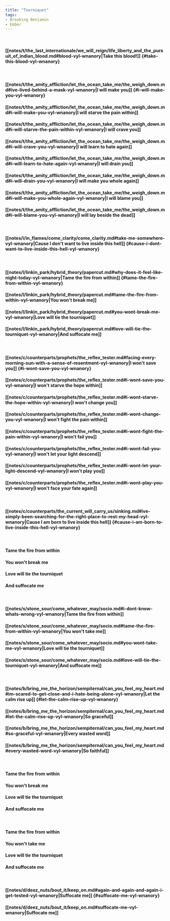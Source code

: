```yaml
---
title: "Tourniquet"
tags:
- Breaking Benjamin
- Ember
---
```

&nbsp;
#### [[notes/t/the_last_internationale/we_will_reign/life_liberty_and_the_pursuit_of_indian_blood.md#blood-vyl-wnanory|Take this blood!]] {#take-this-blood-vyl-wnanory}
&nbsp;
#### [[notes/t/the_amity_affliction/let_the_ocean_take_me/the_weigh_down.md#ive-lived-behind-a-mask-vyl-wnanory|I will make you]] {#i-will-make-you-vyl-wnanory}
#### [[notes/t/the_amity_affliction/let_the_ocean_take_me/the_weigh_down.md#i-will-make-you-vyl-wnanory|I will starve the pain within]]
#### [[notes/t/the_amity_affliction/let_the_ocean_take_me/the_weigh_down.md#i-will-starve-the-pain-within-vyl-wnanory|I will crave you]]
#### [[notes/t/the_amity_affliction/let_the_ocean_take_me/the_weigh_down.md#i-will-crave-you-vyl-wnanory|I will learn to hate again]]
#### [[notes/t/the_amity_affliction/let_the_ocean_take_me/the_weigh_down.md#i-will-learn-to-hate-again-vyl-wnanory|I will drain you]]
#### [[notes/t/the_amity_affliction/let_the_ocean_take_me/the_weigh_down.md#i-will-drain-you-vyl-wnanory|I will make you whole again]]
#### [[notes/t/the_amity_affliction/let_the_ocean_take_me/the_weigh_down.md#i-will-make-you-whole-again-vyl-wnanory|I will blame you]]
#### [[notes/t/the_amity_affliction/let_the_ocean_take_me/the_weigh_down.md#i-will-blame-you-vyl-wnanory|I will lay beside the dead]]
&nbsp;
#### [[notes/i/in_flames/come_clarity/come_clarity.md#take-me-somewhere-vyl-wnanory|Cause I don't want to live inside this hell]] {#cause-i-dont-want-to-live-inside-this-hell-vyl-wnanory}
&nbsp;
#### [[notes/l/linkin_park/hybrid_theory/papercut.md#why-does-it-feel-like-night-today-vyl-wnanory|Tame the fire from within]] {#tame-the-fire-from-within-vyl-wnanory}
#### [[notes/l/linkin_park/hybrid_theory/papercut.md#tame-the-fire-from-within-vyl-wnanory|You won't break me]]
#### [[notes/l/linkin_park/hybrid_theory/papercut.md#you-wont-break-me-vyl-wnanory|Love will tie the tourniquet]]
#### [[notes/l/linkin_park/hybrid_theory/papercut.md#love-will-tie-the-tourniquet-vyl-wnanory|And suffocate me]]
&nbsp;
#### [[notes/c/counterparts/prophets/the_reflex_tester.md#facing-every-morning-sun-with-a-sense-of-resentment-vyl-wnanory|I won't save you]] {#i-wont-save-you-vyl-wnanory}
#### [[notes/c/counterparts/prophets/the_reflex_tester.md#i-wont-save-you-vyl-wnanory|I won't starve the hope within]]
#### [[notes/c/counterparts/prophets/the_reflex_tester.md#i-wont-starve-the-hope-within-vyl-wnanory|I won't change you]]
#### [[notes/c/counterparts/prophets/the_reflex_tester.md#i-wont-change-you-vyl-wnanory|I won't fight the pain within]]
#### [[notes/c/counterparts/prophets/the_reflex_tester.md#i-wont-fight-the-pain-within-vyl-wnanory|I won't fail you]]
#### [[notes/c/counterparts/prophets/the_reflex_tester.md#i-wont-fail-you-vyl-wnanory|I won't let your light descend]]
#### [[notes/c/counterparts/prophets/the_reflex_tester.md#i-wont-let-your-light-descend-vyl-wnanory|I won't play you]]
#### [[notes/c/counterparts/prophets/the_reflex_tester.md#i-wont-play-you-vyl-wnanory|I won't face your fate again]]
&nbsp;
#### [[notes/c/counterparts/the_current_will_carry_us/sinking.md#ive-simply-been-searching-for-the-right-place-to-rest-my-head-vyl-wnanory|Cause I am born to live inside this hell]] {#cause-i-am-born-to-live-inside-this-hell-vyl-wnanory}
&nbsp;
#### Tame the fire from within
#### You won't break me
#### Love will tie the tourniquet
#### And suffocate me
&nbsp;
#### [[notes/s/stone_sour/come_whatever_may/socio.md#i-dont-know-whats-wrong-vyl-wnanory|Tame the fire from within]]
#### [[notes/s/stone_sour/come_whatever_may/socio.md#tame-the-fire-from-within-vyl-wnanory|You won't take me]]
#### [[notes/s/stone_sour/come_whatever_may/socio.md#you-wont-take-me-vyl-wnanory|Love will tie the tourniquet]]
#### [[notes/s/stone_sour/come_whatever_may/socio.md#love-will-tie-the-tourniquet-vyl-wnanory|And suffocate me]]
&nbsp;
#### [[notes/b/bring_me_the_horizon/sempiternal/can_you_feel_my_heart.md#im-scared-to-get-close-and-i-hate-being-alone-vyl-wnanory|Let the calm rise up]] {#let-the-calm-rise-up-vyl-wnanory}
#### [[notes/b/bring_me_the_horizon/sempiternal/can_you_feel_my_heart.md#let-the-calm-rise-up-vyl-wnanory|So graceful]]
#### [[notes/b/bring_me_the_horizon/sempiternal/can_you_feel_my_heart.md#so-graceful-vyl-wnanory|Every wasted word]]
#### [[notes/b/bring_me_the_horizon/sempiternal/can_you_feel_my_heart.md#every-wasted-word-vyl-wnanory|So faithful]]
&nbsp;
#### Tame the fire from within
#### You won't break me
#### Love will tie the tourniquet
#### And suffocate me
&nbsp;
#### Tame the fire from within
#### You won't take me
#### Love will tie the tourniquet
#### And suffocate me
&nbsp;
#### [[notes/d/deez_nuts/bout_it/keep_on.md#again-and-again-and-again-i-get-tested-vyl-wnanory|Suffocate me]] {#suffocate-me-vyl-wnanory}
#### [[notes/d/deez_nuts/bout_it/keep_on.md#suffocate-me-vyl-wnanory|Suffocate me]]
